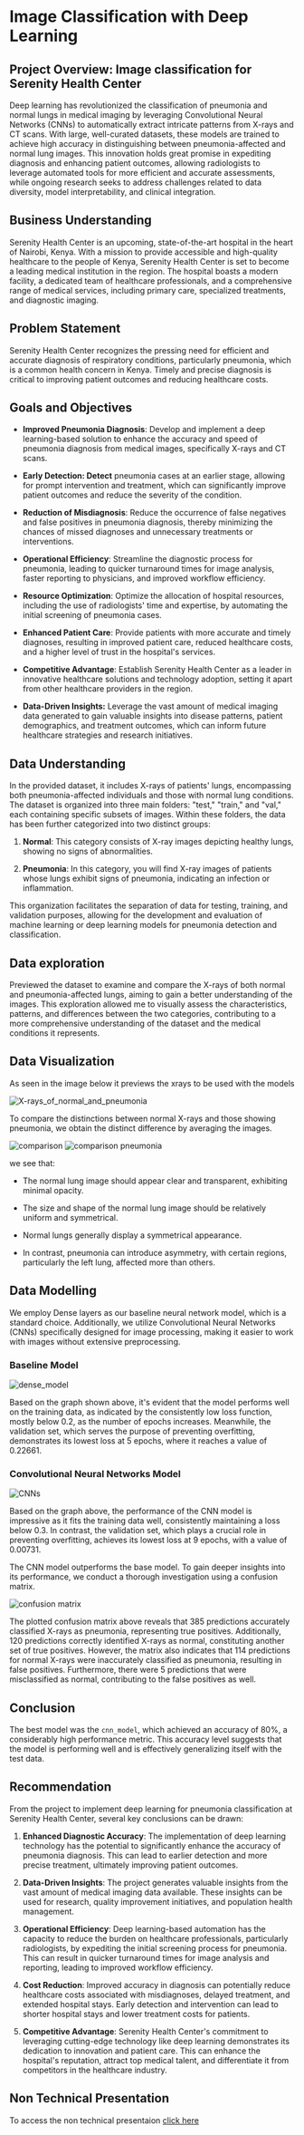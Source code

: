 # Image Classification with Deep Learning

## Project Overview: Image classification for Serenity Health Center

Deep learning has revolutionized the classification of pneumonia and normal lungs in medical imaging by leveraging Convolutional Neural Networks (CNNs) to automatically extract intricate patterns from X-rays and CT scans. With large, well-curated datasets, these models are trained to achieve high accuracy in distinguishing between pneumonia-affected and normal lung images. This innovation holds great promise in expediting diagnosis and enhancing patient outcomes, allowing radiologists to leverage automated tools for more efficient and accurate assessments, while ongoing research seeks to address challenges related to data diversity, model interpretability, and clinical integration.

## Business Understanding

Serenity Health Center is an upcoming, state-of-the-art hospital in the heart of Nairobi, Kenya. With a mission to provide accessible and high-quality healthcare to the people of Kenya, Serenity Health Center is set to become a leading medical institution in the region. The hospital boasts a modern facility, a dedicated team of healthcare professionals, and a comprehensive range of medical services, including primary care, specialized treatments, and diagnostic imaging.

## Problem Statement

Serenity Health Center recognizes the pressing need for efficient and accurate diagnosis of respiratory conditions, particularly pneumonia, which is a common health concern in Kenya. Timely and precise diagnosis is critical to improving patient outcomes and reducing healthcare costs.

## Goals and Objectives

* **Improved Pneumonia Diagnosis**: Develop and implement a deep learning-based solution to enhance the accuracy and speed of pneumonia diagnosis from medical images, specifically X-rays and CT scans.

* **Early Detection: Detect** pneumonia cases at an earlier stage, allowing for prompt intervention and treatment, which can significantly improve patient outcomes and reduce the severity of the condition.

* **Reduction of Misdiagnosis**: Reduce the occurrence of false negatives and false positives in pneumonia diagnosis, thereby minimizing the chances of missed diagnoses and unnecessary treatments or interventions.

* **Operational Efficiency**: Streamline the diagnostic process for pneumonia, leading to quicker turnaround times for image analysis, faster reporting to physicians, and improved workflow efficiency.

* **Resource Optimization**: Optimize the allocation of hospital resources, including the use of radiologists' time and expertise, by automating the initial screening of pneumonia cases.

* **Enhanced Patient Care**: Provide patients with more accurate and timely diagnoses, resulting in improved patient care, reduced healthcare costs, and a higher level of trust in the hospital's services.

* **Competitive Advantage**: Establish Serenity Health Center as a leader in innovative healthcare solutions and technology adoption, setting it apart from other healthcare providers in the region.

* **Data-Driven Insights:** Leverage the vast amount of medical imaging data generated to gain valuable insights into disease patterns, patient demographics, and treatment outcomes, which can inform future healthcare strategies and research initiatives.

## Data Understanding

In the provided dataset, it includes X-rays of patients' lungs, encompassing both pneumonia-affected individuals and those with normal lung conditions. The dataset is organized into three main folders: "test," "train," and "val," each containing specific subsets of images. Within these folders, the data has been further categorized into two distinct groups:

1. **Normal**: This category consists of X-ray images depicting healthy lungs, showing no signs of abnormalities.

2. **Pneumonia**: In this category, you will find X-ray images of patients whose lungs exhibit signs of pneumonia, indicating an infection or inflammation.

This organization facilitates the separation of data for testing, training, and validation purposes, allowing for the development and evaluation of machine learning or deep learning models for pneumonia detection and classification.

## Data exploration

Previewed the dataset to examine and compare the X-rays of both normal and pneumonia-affected lungs, aiming to gain a better understanding of the images. This exploration allowed me to visually assess the characteristics, patterns, and differences between the two categories, contributing to a more comprehensive understanding of the dataset and the medical conditions it represents.

## Data Visualization

As seen in the image below it previews the xrays to be used with the models

![X-rays_of_normal_and_pneumonia](images/review%20image.png)

To compare the distinctions between normal X-rays and those showing pneumonia, we obtain the distinct difference by averaging the images.

![comparison](images/comparison.png) ![comparison pneumonia](images/comparison2.png)

we see that:

* The normal lung image should appear clear and transparent, exhibiting minimal opacity.

* The size and shape of the normal lung image should be relatively uniform and symmetrical.

* Normal lungs generally display a symmetrical appearance.

* In contrast, pneumonia can introduce asymmetry, with certain regions, particularly the left lung, affected more than others.

## Data Modelling

We employ Dense layers as our baseline neural network model, which is a standard choice. Additionally, we utilize Convolutional Neural Networks (CNNs) specifically designed for image processing, making it easier to work with images without extensive preprocessing.

### Baseline Model

![dense_model](images/dense_model%20performance.png)

Based on the graph shown above, it's evident that the model performs well on the training data, as indicated by the consistently low loss function, mostly below 0.2, as the number of epochs increases. Meanwhile, the validation set, which serves the purpose of preventing overfitting, demonstrates its lowest loss at 5 epochs, where it reaches a value of 0.22661.

### Convolutional Neural Networks Model

![CNNs](images/cnn_model_performance.png)

Based on the graph above, the performance of the CNN model is impressive as it fits the training data well, consistently maintaining a loss below 0.3. In contrast, the validation set, which plays a crucial role in preventing overfitting, achieves its lowest loss at 9 epochs, with a value of 0.00731.

The CNN model outperforms the base model. To gain deeper insights into its performance, we conduct a thorough investigation using a confusion matrix.

![confusion matrix](images/confuison%20matrix%20cnn.png)

The plotted confusion matrix above reveals that 385 predictions accurately classified X-rays as pneumonia, representing true positives. Additionally, 120 predictions correctly identified X-rays as normal, constituting another set of true positives. However, the matrix also indicates that 114 predictions for normal X-rays were inaccurately classified as pneumonia, resulting in false positives. Furthermore, there were 5 predictions that were misclassified as normal, contributing to the false positives as well.

## Conclusion

The best model was the `cnn_model`, which achieved an accuracy of 80%, a considerably high performance metric. This accuracy level suggests that the model is performing well and is effectively generalizing itself with the test data.

## Recommendation

From the project to implement deep learning for pneumonia classification at Serenity Health Center, several key conclusions can be drawn:

1. **Enhanced Diagnostic Accuracy**: The implementation of deep learning technology has the potential to significantly enhance the accuracy of pneumonia diagnosis. This can lead to earlier detection and more precise treatment, ultimately improving patient outcomes.

2. **Data-Driven Insights**: The project generates valuable insights from the vast amount of medical imaging data available. These insights can be used for research, quality improvement initiatives, and population health management.

3. **Operational Efficiency**: Deep learning-based automation has the capacity to reduce the burden on healthcare professionals, particularly radiologists, by expediting the initial screening process for pneumonia. This can result in quicker turnaround times for image analysis and reporting, leading to improved workflow efficiency.

4. **Cost Reduction**: Improved accuracy in diagnosis can potentially reduce healthcare costs associated with misdiagnoses, delayed treatment, and extended hospital stays. Early detection and intervention can lead to shorter hospital stays and lower treatment costs for patients.

5. **Competitive Advantage**: Serenity Health Center's commitment to leveraging cutting-edge technology like deep learning demonstrates its dedication to innovation and patient care. This can enhance the hospital's reputation, attract top medical talent, and differentiate it from competitors in the healthcare industry.

## Non Technical Presentation

To access the non technical presentaion [click here](https://www.canva.com/design/DAFuoCHyOVE/5D6Cad5rKxsa5e3qiyR4lw/edit?ui=eyJHIjp7fX0)
